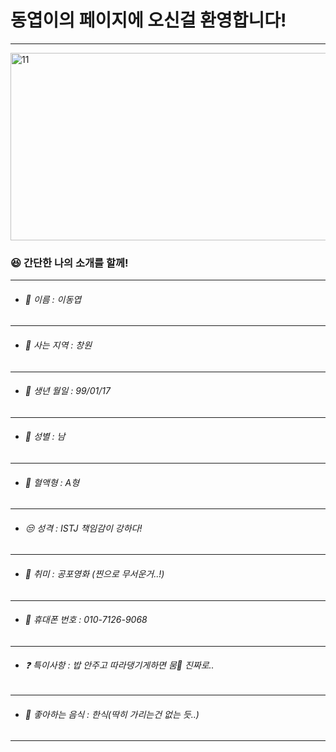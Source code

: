 # 동엽이의 페이지에 오신걸 환영합니다!
---
<img src="https://user-images.githubusercontent.com/112042668/190572205-505af8f8-5129-4f10-ab33-92593bcd7108.PNG" width="600px" height="300px" title="11" alt="11"></img>

### :satisfied: 간단한 나의 소개를 할께!
*****
* ###### :name_badge: 이름 : 이동엽
*****
* ###### :house_with_garden: 사는 지역 : 창원
*****
* ###### :birthday: 생년 월일 : 99/01/17
*****
* ###### :couple: 성별 : 남
*****
* ###### :syringe: 혈액형 : A형
*****
* ###### :unamused: 성격 : ISTJ 책임감이 강하다!
*****
* ###### :ghost: 취미 : 공포영화 (찐으로 무서운거..!)
*****
* ###### :iphone: 휴대폰 번호 : 010-7126-9068
*****
* ###### :question: 특이사항 : 밥 안주고 따라댕기게하면 뭄:wolf: 진짜로..
*****
* ###### :rice: 좋아하는 음식 : 한식(딱히 가리는건 없는 듯..)
*****
